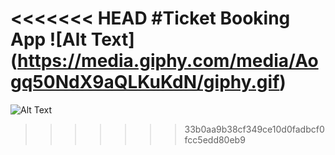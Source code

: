 <<<<<<< HEAD
#Ticket Booking App
![Alt Text]
(https://media.giphy.com/media/Aogq50NdX9aQLKuKdN/giphy.gif)
=======

![Alt Text](https://media.giphy.com/media/Aogq50NdX9aQLKuKdN/giphy.gif)

>>>>>>> 33b0aa9b38cf349ce10d0fadbcf0fcc5edd80eb9
